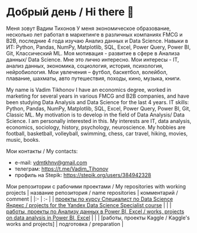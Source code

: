 # Добрый день / Hi there 👋

Меня зовут Вадим Тихонов
У меня экономическое образование,  несколько лет работал в маркетинге  в различных компаниях FMCG и B2B, последние 4 года изучаю Анализ данных и Data Science.
Навыки в ИТ: Python, Pandas, NumPy, Matplotlib, SQL, Excel, Power Query, Power BI, Git, Классический ML.
Моя мотивация - развитие в сфере в Анализа данных/ Data Science. 
Мне это лично интересно. 
Мои интересы  - IT, анализ данных, экономика, социология, история, психология, нейробиология.
Мои увлечения – футбол, баскетбол, волейбол, плавание, шахматы, авто путешествия, походы, кино, музыка, книги.

My name is Vadim Tikhonov
I have an economics degree, worked in marketing for several years in various FMCG and B2B companies, and have been studying Data Analysis and Data Science for the last 4 years.
IT skills: Python, Pandas, NumPy, Matplotlib, SQL, Excel, Power Query, Power BI, Git, Classic ML.
My motivation is to develop in the field of Data Analysis/ Data Science. I am personally interested in this. 
My interests are IT, data analysis, economics, sociology, history, psychology, neuroscience.
My hobbies are football, basketball, volleyball, swimming, chess, car travel, hiking, movies, music, books.

Мои контакты / My contacts:                                                                                                                                                                
-	e-mail:  vdmtkhnv@gmail.com                                                                                                                                                            
-	телеграм:  https://t.me/Vadim_Tihonov                                                                                                                                                   
- профиль на Stepik:  https://stepik.org/users/384942328

Мои репозитории с рабочими проектами / My repositories with working projects
| название репозитория / name repositories |  комментарий / comment |
|:-                                        | :-                     | 
| [проекты по курсу Специалист по Data Science Яндекс / projects for the Yandex Data Science Specialist course](https://github.com/TikhonovVadim/DS_projects_and_portfolio/blob/main/README.md) |    |
| [работы, проекты по Анализу данных в Power BI, Excel / works, projects on data analysis in Power BI, Excel](https://github.com/TikhonovVadim/Power_BI_Excel_projects/tree/master) |    | 
| [работы, проекты Kaggle / Kaggle's works and projects] |  подготовка / preparation |

<!--
**TikhonovVadim/TikhonovVadim** is a ✨ _special_ ✨ repository because its `README.md` (this file) appears on your GitHub profile.

Here are some ideas to get you started:

- 🔭 I’m currently working on ...
- 🌱 I’m currently learning ...
- 👯 I’m looking to collaborate on ...
- 🤔 I’m looking for help with ...
- 💬 Ask me about ...
- 📫 How to reach me: ...
- 😄 Pronouns: ...
- ⚡ Fun fact: ...
-->
